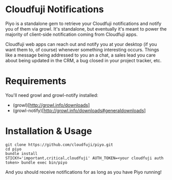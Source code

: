 Cloudfuji Notifications
=====================
Piyo is a standalone gem to retrieve your Cloudfuji notifications and notify you of them via growl. It's standalone, but eventually it's meant to power the majority of client-side notification coming from Cloudfuji apps.

Cloudfuji web apps can reach out and notify you at your desktop (if you want them to, of course) whenever something interesting occurs. Things like a message being addressed to you an a chat, a sales lead you care about being updated in the CRM, a bug closed in your project tracker, etc.

Requirements
============
You'll need growl and growl-notify installed:

* (growl)[http://growl.info/downloads]
* (growl-notify)[http://growl.info/downloads#generaldownloads]

Installation & Usage
====================

    git clone https://github.com/cloudfuji/piyo.git
    cd piyo
    bundle install
    STICKY='important,critical,cloudfuji' AUTH_TOKEN=<your cloudfuji auth token> bundle exec bin/piyo

And you should receive notifications for as long as you have Piyo running!
